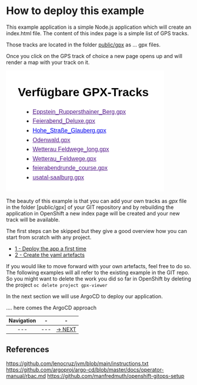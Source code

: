 # How to deploy this example

This example application is a simple Node.js application which will create an index.html file. The content of this index page is a simple list of GPS tracks.


Those tracks are located in the folder [public/gpx]() as ... gpx files.

Once you click on the GPS track of choice a new page opens up and will render a map with your track on it.

![index page example](./images/indeHTML.png)

The beauty of this example is that you can add your own tracks as *gpx* file in the folder [public/gpx] of your GIT repository and by rebuilding the application in OpenShift a new index page will be created and your new track will be available.

The first steps can be skipped but they give a good overview how you can start from scratch with any project.

* [1 - Deploy the app a first time](docs/1-base-app-build.md)
* [2 - Create the yaml artefacts](docs/2-base-create-artefacts.md)

If you would like to move forward with your own artefacts, feel free to do so. The following examples will all refer to the existing example in the GIT repo. So you might want to delete the work you did so far in OpenShift by deleting the project
```oc delete project gpx-viewer```

In the next section we will use ArgoCD to deploy our application.

.... here comes the ArgoCD approach



|Navigation|-|-|
|:-------:|:-------:|:-------:|
|---|---|[-> NEXT](docs/1-base-app-build.md)|

## References

https://github.com/lenocruz/jvm/blob/main/instructions.txt
https://github.com/argoproj/argo-cd/blob/master/docs/operator-manual/rbac.md
https://github.com/manfredmuth/openshift-gitops-setup
